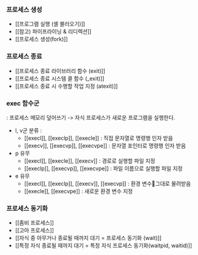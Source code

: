 ### 프로세스 생성
- [[프로그램 실행 (셸 불러오기)]]
- [[참고) 파이프라이닝 & 리디렉션]]
- [[프로세스 생성(fork)]]

### 프로세스 종료
- [[프로세스 종료 라이브러리 함수 (exit)]]
- [[프로세스 종료 시스템 콜 함수 (_exit)]]
- [[프로세스 종료 시 수행할 작업 지정 (atexit)]]
### exec 함수군 
: 프로세스 메모리 덮어쓰기
-> 자식 프로세스가 새로운 프로그램을 실행한다.

- l, v군 분류 : 
  - [[execl]], [[execlp]], [[execle]] : 직접 문자열로 명령행 인자 받음
  - [[execv]], [[execvp]], [[execvpe]] : 문자열 포인터로 명령행 인자 받음
- p 유무
  - [[execl]], [[execle]], [[execv]] : 경로로 실행할 파일 지정
  - [[execlp]], [[execvp]], [[execvpe]] : 파일 이름으로 실행할 파일 지정
- e 유무
  - [[execl]], [[execlp]], [[execv]], [[execvp]] : 환경 변수그대로 물려받음
  - [[execle]], [[execvpe]] : 새로운 환경 변수 지정

### 프로세스 동기화
- [[좀비 프로세스]]
- [[고아 프로세스]]
- [[자식 중 아무거나 종료될 때까지 대기 = 프로세스 동기화 (wait)]]
- [[특정 자식 종료될 때까지 대기 = 특정 자식 프로세스 동기화(waitpid, waitid)]]
